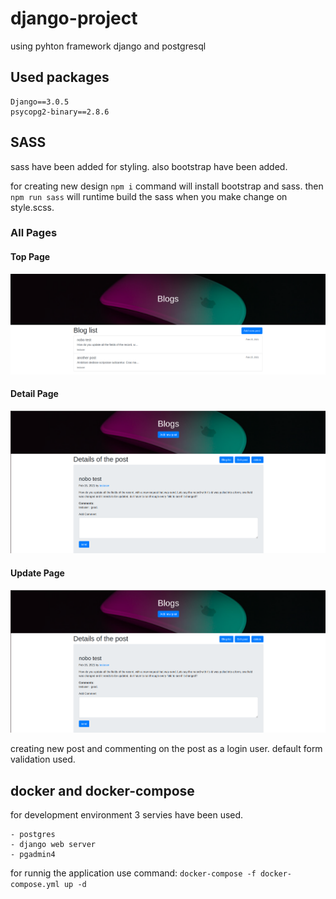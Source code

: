 # django-project
using pyhton framework django and postgresql

## Used packages
    Django==3.0.5
    psycopg2-binary==2.8.6

## SASS
sass have been added for styling.
also bootstrap have been added.

for creating new design ```npm i``` command will install bootstrap and sass.
then ```npm run sass``` will runtime build the sass when you make change on style.scss.

### All Pages 
#### Top Page 
![Alt top page](./doc/blog1.png?raw=true "Top page")
#### Detail Page 
![Alt Detail page](./doc/blog2.png?raw=true "Detail page")
#### Update Page 
![Alt update page](./doc/blog2.png?raw=true "update page")

creating new post and commenting on the post as a login user. default form 
validation used.

## docker and docker-compose
for development environment 3 servies have been used.

    - postgres
    - django web server
    - pgadmin4

for runnig the application use command:
          ``` docker-compose -f docker-compose.yml up -d ```